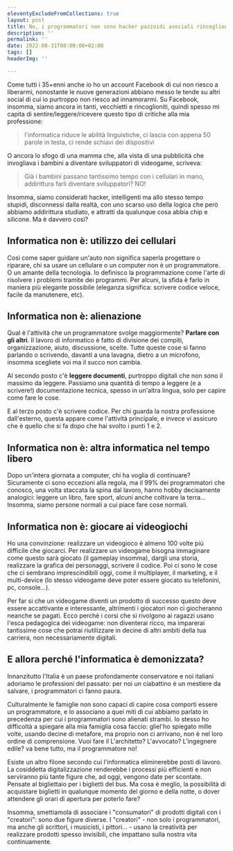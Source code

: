 ```yaml
---
eleventyExcludeFromCollections: true
layout: post
title: No, i programmatori non sono hacker pazzoidi asociali rincoglioniti
description: ''
permalink: ''
date: 2022-08-31T00:00:00+02:00
tags: []
headerImg: ''

---
```

Come tutti i 35+enni anche io ho un account Facebook di cui non riesco a liberarmi, nonostante le nuove generazioni abbiano messo le tende su altri social di cui io purtroppo non riesco ad innamorarmi. Su Facebook, insomma, siamo ancora in tanti, vecchietti e rincoglioniti, quindi spesso mi capita di sentire/leggere/ricevere questo tipo di critiche alla mia professione: 

> l'informatica riduce le abilità linguistiche, ci lascia con appena 50 parole in testa, ci rende schiavi dei dispositivi

O ancora lo sfogo di una mamma che, alla vista di una pubblicità che invogliava i bambini a diventare sviluppatori di videogame, scriveva: 

> Già i bambini passano tantissimo tempo con i cellulari in mano, addirittura farli diventare sviluppatori? NO! 

Insomma, siamo considerati hacker, intelligenti ma allo stesso tempo stupidi, disconnessi dalla realtà, con uno scarso uso della logica che però abbiamo addirittura studiato, e attratti da qualunque cosa abbia chip e silicone. Ma è davvero così? 

## Informatica non è: utilizzo dei cellulari

Così come saper guidare un'auto non significa saperla progettare o riparare, chi sa usare un cellulare o un computer non è un programmatore. O un amante della tecnologia. Io definisco la programmazione come l'arte di risolvere i problemi tramite dei programmi. Per alcuni, la sfida è farlo in maniera più elegante possibile (eleganza significa: scrivere codice veloce, facile da manutenere, etc).

## Informatica non è: alienazione

Qual è l'attività che un programmatore svolge maggiormente? **Parlare con gli altri**. Il lavoro di informatico è fatto di divisione dei compiti, organizzazione, aiuto, discussione, scelte. Tutte queste cose si fanno parlando o scrivendo, davanti a una lavagna, dietro a un microfono, insomma scegliete voi ma il succo non cambia. 

Al secondo posto c'è **leggere documenti**, purtroppo digitali che non sono il massimo da leggere. Passiamo una quantità di tempo a leggere (e a scrivere!)  documentazione tecnica, spesso in un'altra lingua, solo per capire come fare le cose. 

E al terzo posto c'è scrivere codice. Per chi guarda la nostra professione dall'esterno, questa appare come l'attività principale, e invece vi assicuro che è quello che si fa dopo che hai svolto i punti 1 e 2. 

## Informatica non è: altra informatica nel tempo libero

Dopo un'intera giornata a computer, chi ha voglia di continuare? Sicuramente ci sono eccezioni alla regola, ma il 99% dei programmatori che conosco, una volta staccata la spina dal lavoro, hanno hobby decisamente analogici: leggere un libro, fare sport, alcuni anche coltivare la terra... Insomma, siamo persone normali a cui piace fare cose normali. 

## Informatica non è: giocare ai videogiochi 

Ho una convinzione: realizzare un videogioco è almeno 100 volte più difficile che giocarci. Per realizzare un videogame bisogna immaginare come questo sarà giocato (il gameplay insomma), dargli una storia, realizzare la grafica dei personaggi, scrivere il codice. Poi ci sono le cose che ci sembrano imprescindibili oggi, come il multiplayer, il marketing, e il multi-device (lo stesso videogame deve poter essere giocato su telefonini, pc, console...). 

Per far si che un videogame diventi un prodotto di successo questo deve essere accattivante e interessante, altrimenti i giocatori non ci giocheranno neanche se pagati. Ecco perchè i corsi che si rivolgono ai ragazzi usano l'esca pedagogica dei videogame: non diventerai ricco, ma imparerai tantissime cose che potrai riutilizzare in decine di altri ambiti della tua carriera, non necessariamente digitali.

## E allora perché l'informatica è demonizzata?

Innanzitutto l'Italia è un paese profondamente conservatore e noi italiani adoriamo le professioni del passato: per noi un ciabattino è un mestiere da salvare, i programmatori ci fanno paura. 

Culturalmente le famiglie non sono capaci di capire cosa comporti essere un programmatore, e lo associano a quei miti di cui abbiamo parlato in precedenza per cui i programmatori sono alienati strambi. Io stesso ho difficoltà a spiegare alla mia famiglia cosa faccio: gliel'ho spiegato mille volte, usando decine di metafore, ma proprio non ci arrivano, non è nel loro ordine di comprensione. Vuoi fare il L'architetto? L'avvocato? L'ingegnere edile? va bene tutto, ma il programmatore no! 

Esiste un altro filone secondo cui l'informatica eliminerebbe posti di lavoro. La cosiddetta digitalizzazione renderebbe i processi più efficienti e non serviranno più tante figure che, ad oggi, vengono date per scontate. Pensate al bigliettaio per i biglietti del bus. Ma cosa è meglio, la possibilità di acquistare biglietti in qualunque momento del giorno e della notte, o dover attendere gli orari di apertura per poterlo fare? 

Insomma, smettiamola di associare i "consumatori" di prodotti digitali con i "creatori": sono due figure diverse. I "creatori" - non solo i programmatori, ma anche gli scrittori, i musicisti, i pittori... - usano la creatività per realizzare prodotti spesso invisibili, che impattano sulla nostra vita continuamente. 